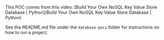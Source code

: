 This POC comes from this video: [Build Your Own NoSQL Key Value Store Database | Python](Build Your Own NoSQL Key Value Store Database | Python)

See the README.md file under the `database-pocs` folder for instructions on how to run a project.
